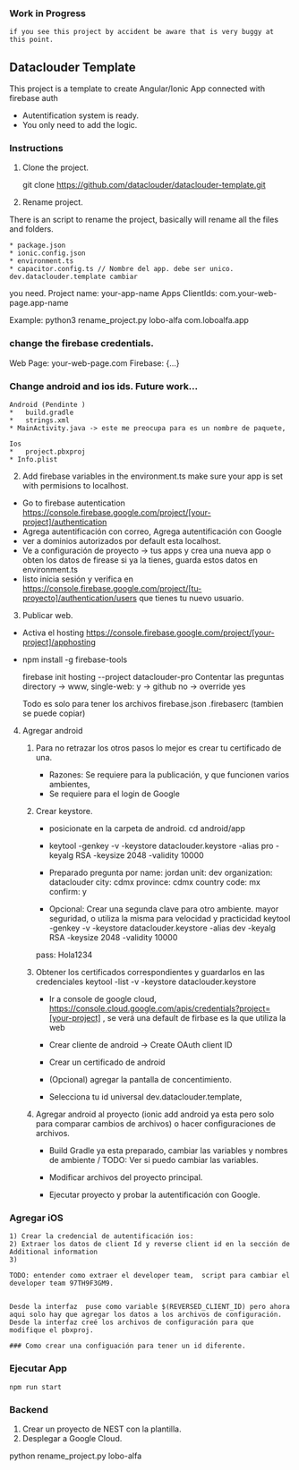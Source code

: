 ### Work in Progress
    if you see this project by accident be aware that is very buggy at this point.
    
## Dataclouder Template

This project is a template to create Angular/Ionic App connected with firebase auth

* Autentification system is ready. 
* You only need to add the logic. 


### Instructions 

1) Clone the project. 

    git clone https://github.com/dataclouder/dataclouder-template.git

2) Rename project. 

There is an script to rename the project, basically will rename all the files and folders.

    * package.json 
    * ionic.config.json
    * environment.ts
    * capacitor.config.ts // Nombre del app. debe ser unico. dev.dataclouder.template cambiar

you need. 
Project name: your-app-name
Apps ClientIds: com.your-web-page.app-name


Example: 
    python3 rename_project.py lobo-alfa com.loboalfa.app

### change the firebase credentials. 

Web Page: your-web-page.com
Firebase: {...} 

### Change android and ios ids. Future work...

    Android (Pendinte )
    *   build.gradle
    *   strings.xml
    * MainActivity.java -> este me preocupa para es un nombre de paquete,

    Ios
    *   project.pbxproj
    * Info.plist


2) Add firebase variables in the environment.ts make sure your app is set with permisions to localhost. 


* Go to firebase autentication https://console.firebase.google.com/project/[your-project]/authentication
* Agrega autentificación con correo, Agrega autentificación con Google 
* ver a dominios autorizados por default esta localhost. 
* Ve a configuración de proyecto -> tus apps y crea una nueva app o obten los datos de firease si ya la tienes, guarda estos datos en environment.ts
* listo inicia sesión y verifica en https://console.firebase.google.com/project/[tu-proyecto]/authentication/users que tienes tu nuevo usuario. 

3) Publicar web. 

* Activa el hosting https://console.firebase.google.com/project/[your-project]/apphosting

* npm install -g firebase-tools

    firebase init hosting --project dataclouder-pro 
    Contentar las preguntas 
    directory -> www, single-web: y ->  github no -> override yes

    Todo es solo para tener los archivos firebase.json .firebaserc (tambien se puede copiar)


4) Agregar android

    1) Para no retrazar los otros pasos lo mejor es crear tu certificado de una. 
        * Razones: Se requiere para la publicación, y que funcionen varios ambientes, 
        * Se requiere para el login de Google
        
    2) Crear keystore. 

        *   posicionate en la carpeta de android. cd android/app

        *   keytool -genkey -v -keystore dataclouder.keystore -alias pro -keyalg RSA -keysize 2048 -validity 10000

        * Preparado pregunta por 
            name: jordan
            unit: dev
            organization: dataclouder
            city: cdmx
            province: cdmx
            country code: mx
            confirm: y

        * Opcional: Crear una segunda clave para otro ambiente. mayor seguridad, o utiliza la misma para velocidad y practicidad
        keytool -genkey -v -keystore dataclouder.keystore -alias dev -keyalg RSA -keysize 2048 -validity 10000

        pass: Hola1234

    3)  Obtener los certificados correspondientes y guardarlos en las credenciales
    keytool -list -v -keystore dataclouder.keystore


        * Ir a console de google cloud, https://console.cloud.google.com/apis/credentials?project=[your-project] , se verá una default de firbase es la que utiliza la web
    
        * Crear cliente de android  ->  Create OAuth client ID

        * Crear un certificado de android 

        * (Opcional) agregar la pantalla de concentimiento. 

        *  Selecciona tu id universal dev.dataclouder.template, 

    4) Agregar android al proyecto (ionic add android ya esta pero solo para comparar cambios de archivos) o hacer configuraciones de archivos. 

        * Build Gradle ya esta preparado, cambiar las variables y nombres de ambiente / TODO: Ver si puedo cambiar las variables. 

        * Modificar archivos del proyecto principal. 

        * Ejecutar proyecto y probar la autentificación con Google. 



### Agregar iOS

    1) Crear la credencial de autentificación ios:
    2) Extraer los datos de client Id y reverse client id en la sección de Additional information
    3) 
    
    TODO: entender como extraer el developer team,  script para cambiar el developer team 97TH9F3GM9. 

    
    Desde la interfaz  puse como variable $(REVERSED_CLIENT_ID) pero ahora aqui solo hay que agregar los datos a los archivos de configuración. 
    Desde la interfaz creé los archivos de configuración para que modifique el pbxproj.

    ### Como crear una configuación para tener un id diferente. 


### Ejecutar App

    npm run start





### Backend 

1) Crear un proyecto de NEST con la plantilla. 
2) Desplegar a Google Cloud. 


python rename_project.py lobo-alfa
